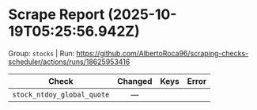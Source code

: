 # Scrape Report (2025-10-19T05:25:56.942Z)

Group: `stocks`  |  Run: https://github.com/AlbertoRoca96/scraping-checks-scheduler/actions/runs/18625953416

| Check | Changed | Keys | Error |
|---|:---:|:--|:--|
| `stock_ntdoy_global_quote` | — |  |  |
